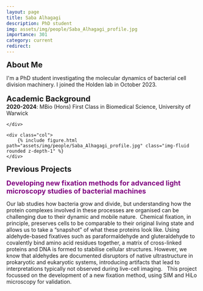 ```yaml
---
layout: page
title: Saba Alhagagi
description: PhD student
img: assets/img/people/Saba_Alhagagi_profile.jpg
importance: 301
category: current
redirect: 
---
```

<div class="container">
  <div class="row">
    <div class="col">
<b style="font-size: 20px;">About Me</b>
<br>

I'm a PhD student investigating the molecular dynamics of bacterial cell division machinery. I joined the Holden lab in October 2023. 
<br>
<br>
<b style="font-size: 20px;">Academic Background</b>
<br>
<b>2020-2024</b>: MBio (Hons) First Class in Biomedical Science, University of Warwick
<br>

    </div>

    <div class="col">
        {% include figure.html path="assets/img/people/Saba_Alhagagi_profile.jpg" class="img-fluid rounded z-depth-1" %}
    </div>
  </div>
  <div class="row">
    
  <b style="font-size: 20px;">Previous Projects</b>

<b style="color: #800080; font-size: 18px;">Developing new fixation methods for advanced light microscopy studies of bacterial machines</b>

Our lab studies how bacteria grow and divide, but understanding how the protein complexes involved in these processes are organised can be challenging due to their dynamic and mobile nature.  Chemical fixation, in principle, preserves cells to be comparable to their original living state and allows us to take a “snapshot” of what these proteins look like. Using aldehyde-based fixatives such as paraformaldehyde and gluteraldehyde to covalently bind amino acid residues together, a matrix of cross-linked proteins and DNA is formed to stabilise cellular structures. However, we know that aldehydes are documented disruptors of native ultrastructure in prokaryotic and eukaryotic systems, introducing artifacts that lead to interpretations typically not observed during live-cell imaging.   This project focussed on the development of a new fixation method, using SIM and HiLo microscopy for validation.

 </div>
</div>
